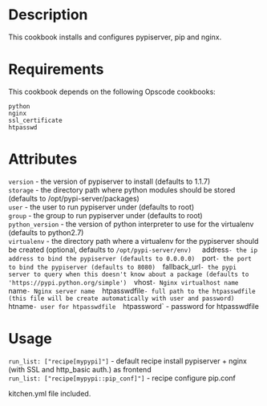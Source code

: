 Description
===========
This cookbook installs and configures pypiserver, pip and nginx.

Requirements
===========
This cookbook depends on the following Opscode cookbooks:

`python`  
`nginx`  
`ssl_certificate`  
`htpasswd`  

Attributes
===========

`version` - the version of pypiserver to install (defaults to 1.1.7)  
`storage` - the directory path where python modules should be stored (defaults to /opt/pypi-server/packages)  
`user` - the user to run pypiserver under (defaults to root)  
`group` - the group to run pypiserver under (defaults to root)  
`python_version` - the version of python interpreter to use for the virtualenv (defaults to python2.7)  
`virtualenv` - the directory path where a virtualenv for the pypiserver should be created (optional, defaults to `/opt/pypi-server/env)  
`address` - the ip address to bind the pypiserver (defaults to 0.0.0.0)  
`port` - the port to bind the pypiserver (defaults to 8080)  
`fallback_url` - the pypi server to query when this doesn't know about a package (defaults to 'https://pypi.python.org/simple')  
`vhost` - Nginx virtualhost name  
`name` - Nginx server name  
`htpasswdfile` - full path to the htpasswdfile (this file will be create automatically with user and password)  
`htname` - user for htpasswdfile  
`htpassword` - password for htpasswdfile  

Usage
===========

`run_list: ["recipe[mypypi]"]` - default recipe install pypiserver + nginx (with SSL and http_basic auth.) as frontend  
`run_list: ["recipe[mypypi::pip_conf]"]` - recipe configure pip.conf  

kitchen.yml file included.  
